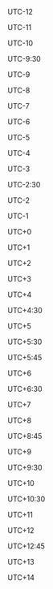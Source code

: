 UTC-12

UTC-11

UTC-10

UTC-9:30

UTC-9

UTC-8

UTC-7

UTC-6

UTC-5

UTC-4

UTC-3

UTC-2:30

UTC-2

UTC-1

UTC+0

UTC+1

UTC+2

UTC+3

UTC+4

UTC+4:30

UTC+5

UTC+5:30

UTC+5:45

UTC+6

UTC+6:30

UTC+7

UTC+8

UTC+8:45

UTC+9

UTC+9:30

UTC+10

UTC+10:30

UTC+11

UTC+12

UTC+12:45

UTC+13

UTC+14
